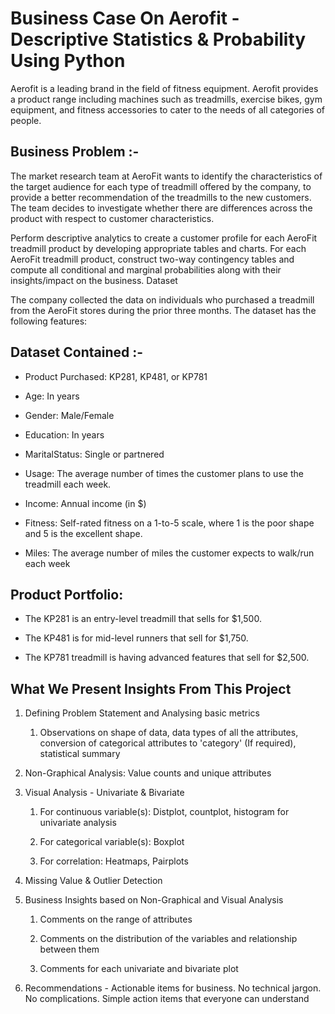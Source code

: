 # Business Case On Aerofit - Descriptive Statistics & Probability Using Python 
Aerofit is a leading brand in the field of fitness equipment. Aerofit provides a product range including machines such as treadmills, exercise bikes, gym equipment, and fitness accessories to cater to the needs of all categories of people.

## Business Problem :-

The market research team at AeroFit wants to identify the characteristics of the target audience for each type of treadmill offered by the company, to provide a better recommendation of the treadmills to the new customers. The team decides to investigate whether there are differences across the product with respect to customer characteristics.

Perform descriptive analytics to create a customer profile for each AeroFit treadmill product by developing appropriate tables and charts.
For each AeroFit treadmill product, construct two-way contingency tables and compute all conditional and marginal probabilities along with their insights/impact on the business.
Dataset

The company collected the data on individuals who purchased a treadmill from the AeroFit stores during the prior three months. The dataset has the following features:

## Dataset Contained :- 

* Product Purchased:	KP281, KP481, or KP781

* Age:	In years

* Gender:	Male/Female

* Education:	In years

* MaritalStatus:	Single or partnered

* Usage:	The average number of times the customer plans to use the treadmill each week.

* Income:	Annual income (in $)

* Fitness:	Self-rated fitness on a 1-to-5 scale, where 1 is the poor shape and 5 is the excellent shape.

* Miles:	The average number of miles the customer expects to walk/run each week

## Product Portfolio:

* The KP281 is an entry-level treadmill that sells for $1,500.

* The KP481 is for mid-level runners that sell for $1,750.

* The KP781 treadmill is having advanced features that sell for $2,500.

## What We Present Insights From This Project

1. Defining Problem Statement and Analysing basic metrics

    1. Observations on shape of data, data types of all the attributes, conversion of categorical attributes to 'category' (If required), statistical summary

2. Non-Graphical Analysis: Value counts and unique attributes

3. Visual Analysis - Univariate & Bivariate
 
   1. For continuous variable(s): Distplot, countplot, histogram for univariate analysis
 
   2. For categorical variable(s): Boxplot
 
   3. For correlation: Heatmaps, Pairplots

4. Missing Value & Outlier Detection

5. Business Insights based on Non-Graphical and Visual Analysis
  
   1. Comments on the range of attributes
  
   2. Comments on the distribution of the variables and relationship between them
  
   3. Comments for each univariate and bivariate plot

6. Recommendations - Actionable items for business.
No technical jargon. No complications. Simple action items that everyone can understand
